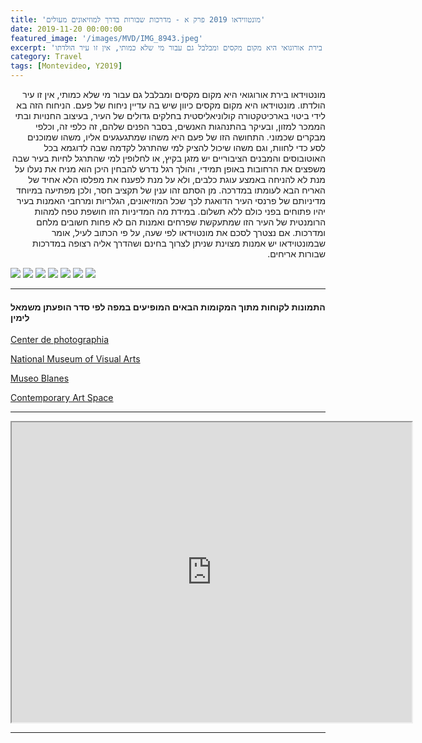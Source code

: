 ```yaml
---
title: 'מונטווידאו 2019 פרק א - מדרכות שבורות בדרך למוזיאונים מעולים'
date: 2019-11-20 00:00:00
featured_image: '/images/MVD/IMG_8943.jpeg'
excerpt: 'מונטוידאו בירת אורוגואי היא מקום מקסים ומבלבל גם עבור מי שלא כמותי, אין זו עיר הולדתו' 
category: Travel
tags: [Montevideo, Y2019]
---
```


<p dir="rtl"> 
מונטוידאו בירת אורוגואי היא מקום מקסים ומבלבל גם עבור מי שלא כמותי, אין זו עיר הולדתו. מונטוידאו היא מקום מקסים כיוון שיש בה עדיין ניחוח של פעם. הניחוח הזה בא לידי ביטוי בארכיטקטורה קולוניאליסטית בחלקים גדולים של העיר, בעיצוב החנויות ובתי הממכר למזון, ובעיקר בהתנהגות האנשים, בסבר הפנים שלהם, זה כלפי זה, וכלפי מבקרים שכמוני. התחושה הזו של פעם היא משהו שמתגעגעים אליו, משהו שמוכנים לסע כדי לחוות, וגם משהו שיכול להציק למי שהתרגל לקדמה שבה לדוגמא בכל האוטובוסים והמבנים הציבוריים יש מזגן בקיץ, או לחלופין למי שהתרגל לחיות בעיר שבה משפצים את הרחובות באופן תמידי, והולך רגל נדרש להבחין היכן הוא מניח את נעלו על מנת לא להניחה באמצע עוגת כלבים, ולא על מנת לפענח את מפלסו הלא אחיד של האריח הבא לעומתו במדרכה. מן הסתם זהו ענין של תקציב חסר, ולכן מפתיעה במיוחד מדיניותם של פרנסי העיר הדואגת לכך שכל המוזיאונים, הגלריות ומרחבי האמנות בעיר יהיו פתוחים בפני כולם ללא תשלום. במידת מה המדיניות הזו חושפת טפח למהות הרומנטית של העיר הזו שמתעקשת שפרחים ואמנות הם לא פחות חשובים מלחם ומדרכות. אם נצטרך לסכם את מונטוידאו לפי שעה, על פי הכתוב לעיל, אומר שבמונטוידאו יש אמנות מצוינת שניתן לצרוך בחינם ושהדרך אליה רצופה במדרכות שבורות אריחים.
</p>




<div class="gallery" data-columns="3">
	<img src="/images/MVD/IMG_9082.jpeg">
	<img src="/images/MVD/IMG_8943.jpeg">
	<img src="/images/MVD/IMG_9032.jpeg">
	<img src="/images/MVD/IMG_9318.jpeg">
	<img src="/images/MVD/IMG_9328.jpeg">
	<img src="/images/MVD/IMG_9363.jpeg">
	<img src="/images/MVD/IMG_9422.jpeg">
	
</div>

---

#### התמונות לקוחות מתוך המקומות הבאים המופיעים במפה לפי סדר הופעתן משמאל לימין

[Center de photographia](http://cdf.montevideo.gub.uy)

[National Museum of Visual Arts](http://mnav.gub.uy/cms.php)

[Museo Blanes](http://blanes.montevideo.gub.uy)

[Contemporary Art Space](http://www.eac.gub.uy)

---

<iframe src="https://www.google.com/maps/d/embed?mid=11rgdX78gA9s3MDpv1UHAaUUsnS5inF73" width="640" height="480"></iframe>

---